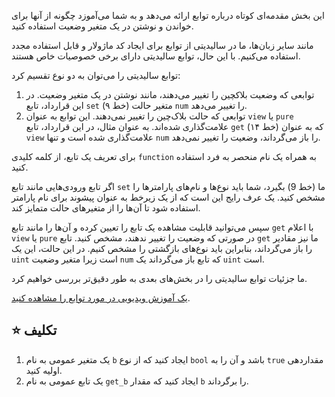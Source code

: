 این بخش مقدمه‌ای کوتاه درباره توابع ارائه می‌دهد و به شما می‌آموزد چگونه از آنها برای خواندن و نوشتن در یک متغیر وضعیت استفاده کنید.

مانند سایر زبان‌ها، ما در سالیدیتی از توابع برای ایجاد کد ماژولار و قابل استفاده مجدد استفاده می‌کنیم. با این حال، توابع سالیدیتی دارای برخی خصوصیات خاص هستند.

توابع سالیدیتی را می‌توان به دو نوع تقسیم کرد:

1. توابعی که وضعیت بلاکچین را تغییر می‌دهند، مانند نوشتن در یک متغیر وضعیت. در این قرارداد، تابع `set` (خط ۹) متغیر حالت `num` را تغییر می‌دهد.
2. توابعی که حالت بلاک‌چین را تغییر نمی‌دهند. این توابع به عنوان `view` یا `pure` علامت‌گذاری شده‌اند. به عنوان مثال، در این قرارداد، تابع `get` (خط ۱۴) که به عنوان `view` علامت‌گذاری شده است و تنها `num` را باز می‌گرداند، وضعیت را تغییر نمی‌دهد.

برای تعریف یک تابع، از کلمه کلیدی `function` به همراه یک نام منحصر به فرد استفاده کنید.

اگر تابع ورودی‌هایی مانند تابع `set` ما (خط 9) بگیرد، شما باید نوع‌ها و نام‌های پارامترها را مشخص کنید. یک عرف رایج این است که از یک زیرخط به عنوان پیشوند برای نام پارامتر استفاده شود تا آن‌ها را از متغیرهای حالت متمایز کند.

سپس می‌توانید قابلیت مشاهده یک تابع را تعیین کرده و آن‌ها را مانند تابع `get` با اعلام `view` یا `pure` در صورتی که وضعیت را تغییر ندهند، مشخص کنید. تابع `get` ما نیز مقادیر را باز می‌گرداند، بنابراین باید نوع‌های بازگشتی را مشخص کنیم. در این حالت، این یک `uint` است زیرا متغیر وضعیت `num` که تابع باز می‌گرداند یک `uint` است.

ما جزئیات توابع سالیدیتی را در بخش‌های بعدی به طور دقیق‌تر بررسی خواهیم کرد.

<a href="https://www.youtube.com/watch?v=Mm6834AAY00" target="_blank">یک آموزش ویدیویی در مورد توابع را مشاهده کنید</a>.

## ⭐️ تکلیف

1. یک متغیر عمومی به نام `b` ایجاد کنید که از نوع `bool` باشد و آن را به `true` مقداردهی اولیه کنید.
2. یک تابع عمومی به نام `get_b` ایجاد کنید که مقدار `b` را برگرداند.